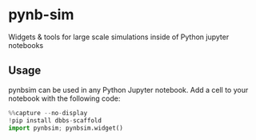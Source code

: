 # pynb-sim
Widgets &amp; tools for large scale simulations inside of Python jupyter notebooks

## Usage

pynbsim can be used in any Python Jupyter notebook. Add a cell to your notebook with the
following code:

```python
%%capture --no-display
!pip install dbbs-scaffold
import pynbsim; pynbsim.widget()
```

